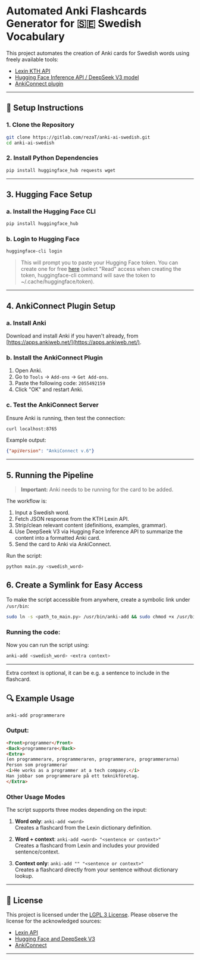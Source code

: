 # Automated Anki Flashcards Generator for 🇸🇪 Swedish Vocabulary

This project automates the creation of Anki cards for Swedish words using freely available tools:

- [Lexin KTH API](https://lexin.nada.kth.se/lexin/)
- [Hugging Face Inference API / DeepSeek V3 model](https://huggingface.co/deepseek-ai)
- [AnkiConnect plugin](https://github.com/FooSoft/anki-connect)

---

## 🔧 Setup Instructions

### 1. Clone the Repository

```bash
git clone https://gitlab.com/rezaT/anki-ai-swedish.git
cd anki-ai-swedish
```

### 2. Install Python Dependencies

```bash
pip install huggingface_hub requests wget
```
---

## 3. Hugging Face Setup

### a. Install the Hugging Face CLI

```bash
pip install huggingface_hub
```

### b. Login to Hugging Face

```bash
huggingface-cli login
```

> This will prompt you to paste your Hugging Face token. You can create one for free [here](https://huggingface.co/settings/tokens) (select "Read" access when creating the token, huggingface-cli command will save the token to ~/.cache/huggingface/token).

---

## 4. AnkiConnect Plugin Setup

### a. Install Anki

Download and install Anki if you haven't already, from [https://apps.ankiweb.net/](https://apps.ankiweb.net/).

### b. Install the AnkiConnect Plugin

1. Open Anki.
2. Go to `Tools` → `Add-ons` → `Get Add-ons`.
3. Paste the following code: `2055492159`
4. Click "OK" and restart Anki.

### c. Test the AnkiConnect Server

Ensure Anki is running, then test the connection:

```bash
curl localhost:8765
```

Example output:

```json
{"apiVersion": "AnkiConnect v.6"}
```

---

## 5. Running the Pipeline

> **Important:** Anki needs to be running for the card to be added.

The workflow is:

1. Input a Swedish word.
2. Fetch JSON response from the KTH Lexin API.
3. Strip/clean relevant content (definitions, examples, grammar).
4. Use DeepSeek V3 via Hugging Face Inference API to summarize the content into a formatted Anki card.
5. Send the card to Anki via AnkiConnect.

Run the script:

```bash
python main.py <swedish_word>
```

## 6. Create a Symlink for Easy Access

To make the script accessible from anywhere, create a symbolic link under `/usr/bin`:

```bash
sudo ln -s <path_to_main.py> /usr/bin/anki-add && sudo chmod +x /usr/bin/anki-add
```

### Running the code:

Now you can run the script using:

```bash
anki-add <swedish_word> <extra context>
```
---

Extra context is optional, it can be e.g. a sentence to include in the flashcard.

## 🔍 Example Usage

```bash
anki-add programmerare
```

### Output:
```html
<Front>programmer</Front>
<Back>programmerare</Back>
<Extra>
(en programmerare, programmeraren, programmerare, programmerarna)
Person som programmerar
<i>He works as a programmer at a tech company.</i>
Han jobbar som programmerare på ett teknikföretag.
</Extra>
```

### Other Usage Modes

The script supports three modes depending on the input:

1. **Word only**: `anki-add <word>`  
   Creates a flashcard from the Lexin dictionary definition.

2. **Word + context**: `anki-add <word> "<sentence or context>"`  
   Creates a flashcard from Lexin and includes your provided sentence/context.

3. **Context only**: `anki-add "" "<sentence or context>"`  
   Creates a flashcard directly from your sentence without dictionary lookup.


---

## 📝 License

This project is licensed under the [LGPL 3 License](https://gitlab.com/rezaT/anki-ai-swedish/-/blob/main/LICENSE). Please observe the license for the acknowledged sources:

- [Lexin API](https://lexin.nada.kth.se/lexin/)
- [Hugging Face and DeepSeek V3](https://huggingface.co/deepseek-ai)
- [AnkiConnect](https://github.com/FooSoft/anki-connect)

---